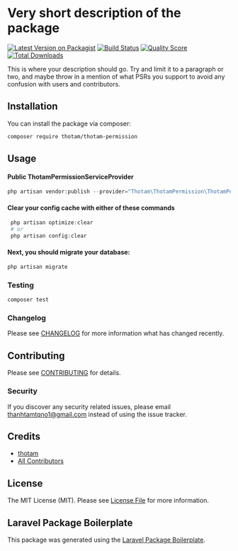 # Very short description of the package

[![Latest Version on Packagist](https://img.shields.io/packagist/v/thotam/thotam-permission.svg?style=flat-square)](https://packagist.org/packages/thotam/thotam-permission)
[![Build Status](https://img.shields.io/travis/thotam/thotam-permission/master.svg?style=flat-square)](https://travis-ci.org/thotam/thotam-permission)
[![Quality Score](https://img.shields.io/scrutinizer/g/thotam/thotam-permission.svg?style=flat-square)](https://scrutinizer-ci.com/g/thotam/thotam-permission)
[![Total Downloads](https://img.shields.io/packagist/dt/thotam/thotam-permission.svg?style=flat-square)](https://packagist.org/packages/thotam/thotam-permission)

This is where your description should go. Try and limit it to a paragraph or two, and maybe throw in a mention of what PSRs you support to avoid any confusion with users and contributors.

## Installation

You can install the package via composer:

```bash
composer require thotam/thotam-permission
```

## Usage

#### Public ThotamPermissionServiceProvider

```php
php artisan vendor:publish --provider="Thotam\ThotamPermission\ThotamPermissionServiceProvider"
```

#### Clear your config cache with either of these commands

```php
 php artisan optimize:clear
 # or
 php artisan config:clear
```

#### Next, you should migrate your database:

```php
php artisan migrate
```

### Testing

```bash
composer test
```

### Changelog

Please see [CHANGELOG](CHANGELOG.md) for more information what has changed recently.

## Contributing

Please see [CONTRIBUTING](CONTRIBUTING.md) for details.

### Security

If you discover any security related issues, please email thanhtamtqno1@gmail.com instead of using the issue tracker.

## Credits

-   [thotam](https://github.com/thotam)
-   [All Contributors](../../contributors)

## License

The MIT License (MIT). Please see [License File](LICENSE.md) for more information.

## Laravel Package Boilerplate

This package was generated using the [Laravel Package Boilerplate](https://laravelpackageboilerplate.com).
